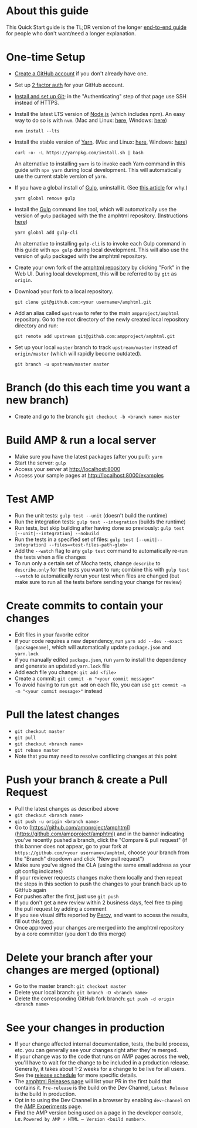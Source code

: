 <!---
Copyright 2017 The AMP HTML Authors. All Rights Reserved.

Licensed under the Apache License, Version 2.0 (the "License");
you may not use this file except in compliance with the License.
You may obtain a copy of the License at

      http://www.apache.org/licenses/LICENSE-2.0

Unless required by applicable law or agreed to in writing, software
distributed under the License is distributed on an "AS-IS" BASIS,
WITHOUT WARRANTIES OR CONDITIONS OF ANY KIND, either express or implied.
See the License for the specific language governing permissions and
limitations under the License.
-->

# About this guide

This Quick Start guide is the TL;DR version of the longer [end-to-end guide](getting-started-e2e.md) for people who don't want/need a longer explanation.

# One-time Setup

* [Create a GitHub account](https://help.github.com/articles/signing-up-for-a-new-github-account/) if you don't already have one.

* Set up [2 factor auth](https://help.github.com/articles/about-two-factor-authentication/) for your GitHub account.

* [Install and set up Git](https://help.github.com/articles/set-up-git/); in the "Authenticating" step of that page use SSH instead of HTTPS.

* Install the latest LTS version of [Node.js](https://nodejs.org/) (which includes npm). An easy way to do so is with `nvm`. (Mac and Linux: [here](https://github.com/creationix/nvm), Windows: [here](https://github.com/coreybutler/nvm-windows))

   ```
   nvm install --lts
   ```

* Install the stable version of [Yarn](https://yarnpkg.com/). (Mac and Linux: [here](https://yarnpkg.com/en/docs/install), Windows: [here](https://yarnpkg.com/lang/en/docs/install/#windows-stable))

   ```
   curl -o- -L https://yarnpkg.com/install.sh | bash
   ```
  An alternative to installing `yarn` is to invoke each Yarn command in this guide with `npx yarn` during local development. This will automatically use the current stable version of `yarn`.

* If you have a global install of [Gulp](https://gulpjs.com/), uninstall it. (See [this article](https://github.com/gulpjs/gulp/blob/v3.9.1/docs/getting-started.md) for why.)

   ```
   yarn global remove gulp
   ```

* Install the [Gulp](https://gulpjs.com/) command line tool, which will automatically use the version of `gulp` packaged with the the amphtml repository. (Instructions [here](https://github.com/gulpjs/gulp/blob/v3.9.1/docs/getting-started.md))

   ```
   yarn global add gulp-cli
   ```
  An alternative to installing `gulp-cli` is to invoke each Gulp command in this guide with `npx gulp` during local development. This will also use the version of `gulp` packaged with the amphtml repository.

* Create your own fork of the [amphtml repository](https://github.com/ampproject/amphtml) by clicking "Fork" in the Web UI. During local development, this will be referred to by `git` as `origin`.

* Download your fork to a local repository.

  ```
  git clone git@github.com:<your username>/amphtml.git
  ```

* Add an alias called `upstream` to refer to the main `ampproject/amphtml` repository. Go to the root directory of the newly created local repository directory and run:

  ```
  git remote add upstream git@github.com:ampproject/amphtml.git
  ```

* Set up your local `master` branch to track `upstream/master` instead of `origin/master` (which will rapidly become outdated).

  ```
  git branch -u upstream/master master
  ```

# Branch (do this each time you want a new branch)

* Create and go to the branch: `git checkout -b <branch name> master`

# Build AMP & run a local server

* Make sure you have the latest packages (after you pull): `yarn`
* Start the server: `gulp`
* Access your server at [http://localhost:8000](http://localhost:8000)
* Access your sample pages at [http://localhost:8000/examples](http://localhost:8000/examples)

# Test AMP

* Run the unit tests: `gulp test --unit` (doesn't build the runtime)
* Run the integration tests: `gulp test --integration` (builds the runtime)
* Run tests, but skip building after having done so previously: `gulp test [--unit|--integration] --nobuild`
* Run the tests in a specified set of files: `gulp test [--unit|--integration] --files=<test-files-path-glob>`
* Add the `--watch` flag to any `gulp test` command to automatically re-run the tests when a file changes
* To run only a certain set of Mocha tests, change  `describe` to `describe.only` for the tests you want to run; combine this with `gulp test --watch` to automatically rerun your test when files are changed   (but make sure to run all the tests before sending your change for review)

# Create commits to contain your changes

* Edit files in your favorite editor
* if your code requires a new dependency, run `yarn add --dev --exact [packagename]`, which will automatically update `package.json` and `yarn.lock`
* if you manually edited `package.json`, run `yarn` to install the dependency and generate an updated `yarn.lock` file
* Add each file you change: `git add <file>`
* Create a commit: `git commit -m "<your commit message>"`
* To avoid having to run `git add` on each file, you can use `git commit -a -m "<your commit message>"` instead

# Pull the latest changes

* `git checkout master`
* `git pull`
* `git checkout <branch name>`
* `git rebase master`
* Note that you may need to resolve conflicting changes at this point

# Push your branch & create a Pull Request

* Pull the latest changes as described above
* `git checkout <branch name>`
* `git push -u origin <branch name>`
* Go to [https://github.com/ampproject/amphtml](https://github.com/ampproject/amphtml) and in the banner indicating you've recently pushed a branch, click the "Compare & pull request"  (if this banner does not appear, go to your fork at `https://github.com/<your username>/amphtml`, choose your branch from the "Branch" dropdown and click "New pull request")
* Make sure you've signed the CLA (using the same email address as your git config indicates)
* If your reviewer requests changes make them locally and then repeat the steps in this section to push the changes to your branch back up to GitHub again
* For pushes after the first, just use `git push`
* If you don't get a new review within 2 business days, feel free to ping the pull request by adding a comment
* If you see visual diffs reported by [Percy](http://percy.io/ampproject/amphtml), and want to access the results, fill out this [form](https://docs.google.com/forms/d/e/1FAIpQLScZma6qVJtYUTqSm4KtiF3Zc-n5ukNe2GXNFqnaHxospsz0sQ/viewform).
* Once approved your changes are merged into the amphtml repository by a core committer (you don't do this merge)

# Delete your branch after your changes are merged (optional)

* Go to the master branch: `git checkout master`
* Delete your local branch: `git branch -D <branch name>`
* Delete the corresponding GitHub fork branch: `git push -d origin <branch name>`

# See your changes in production

* If your change affected internal documentation, tests, the build process, etc. you can generally see your changes right after they're merged.
* If your change was to the code that runs on AMP pages across the web, you'll have to wait for the change to be included in a production release. Generally, it takes about 1-2 weeks for a change to be live for all users. See the [release schedule](release-schedule.md) for more specific details.
* The [amphtml Releases page](https://github.com/ampproject/amphtml/releases) will list your PR in the first build that contains it. `Pre-release` is the build on the Dev Channel, `Latest Release` is the build in production.
* Opt in to using the Dev Channel in a browser by enabling `dev-channel` on the [AMP Experiments](https://cdn.ampproject.org/experiments.html) page.
* Find the AMP version being used on a page in the developer console, i.e. `Powered by AMP ⚡ HTML – Version <build number>`.
